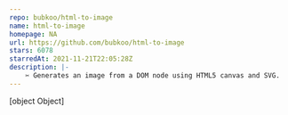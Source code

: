 ```yaml
---
repo: bubkoo/html-to-image
name: html-to-image
homepage: NA
url: https://github.com/bubkoo/html-to-image
stars: 6078
starredAt: 2021-11-21T22:05:28Z
description: |-
    ✂️ Generates an image from a DOM node using HTML5 canvas and SVG.
---
```


[object Object]
